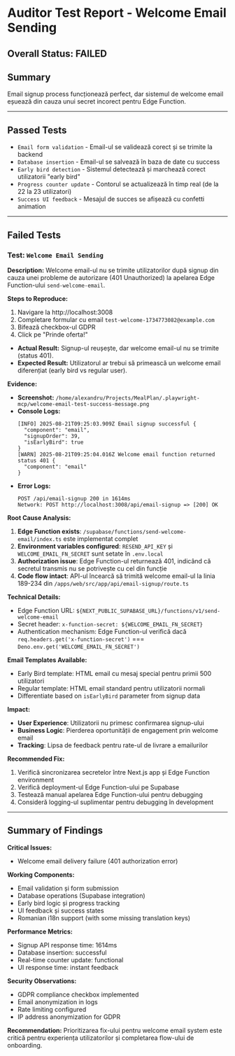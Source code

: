 # Auditor Test Report - Welcome Email Sending

## Overall Status: FAILED

## Summary
Email signup process funcționează perfect, dar sistemul de welcome email eșuează din cauza unui secret incorect pentru Edge Function.

---

## Passed Tests
- `Email form validation` - Email-ul se validează corect și se trimite la backend
- `Database insertion` - Email-ul se salvează în baza de date cu success
- `Early bird detection` - Sistemul detectează și marchează corect utilizatorii "early bird"
- `Progress counter update` - Contorul se actualizează în timp real (de la 22 la 23 utilizatori)
- `Success UI feedback` - Mesajul de succes se afișează cu confetti animation

---

## Failed Tests

### Test: `Welcome Email Sending`

**Description:**
Welcome email-ul nu se trimite utilizatorilor după signup din cauza unei probleme de autorizare (401 Unauthorized) la apelarea Edge Function-ului `send-welcome-email`.

**Steps to Reproduce:**
1. Navigare la http://localhost:3008
2. Completare formular cu email `test-welcome-1734773082@example.com`
3. Bifează checkbox-ul GDPR
4. Click pe "Prinde oferta!"
- **Actual Result:** Signup-ul reușește, dar welcome email-ul nu se trimite (status 401).
- **Expected Result:** Utilizatorul ar trebui să primească un welcome email diferențiat (early bird vs regular user).

**Evidence:**
- **Screenshot:** `/home/alexandru/Projects/MealPlan/.playwright-mcp/welcome-email-test-success-message.png`
- **Console Logs:**
  ```
  [INFO] 2025-08-21T09:25:03.909Z Email signup successful {
    "component": "email",
    "signupOrder": 39,
    "isEarlyBird": true
  }
  [WARN] 2025-08-21T09:25:04.016Z Welcome email function returned status 401 {
    "component": "email"
  }
  ```
- **Error Logs:**
  ```
  POST /api/email-signup 200 in 1614ms
  Network: POST http://localhost:3008/api/email-signup => [200] OK
  ```

**Root Cause Analysis:**
1. **Edge Function exists**: `/supabase/functions/send-welcome-email/index.ts` este implementat complet
2. **Environment variables configured**: `RESEND_API_KEY` și `WELCOME_EMAIL_FN_SECRET` sunt setate în `.env.local`
3. **Authorization issue**: Edge Function-ul returnează 401, indicând că secretul transmis nu se potrivește cu cel din funcție
4. **Code flow intact**: API-ul încearcă să trimită welcome email-ul la linia 189-234 din `/apps/web/src/app/api/email-signup/route.ts`

**Technical Details:**
- Edge Function URL: `${NEXT_PUBLIC_SUPABASE_URL}/functions/v1/send-welcome-email`
- Secret header: `x-function-secret: ${WELCOME_EMAIL_FN_SECRET}`
- Authentication mechanism: Edge Function-ul verifică dacă `req.headers.get('x-function-secret')` === `Deno.env.get('WELCOME_EMAIL_FN_SECRET')`

**Email Templates Available:**
- Early Bird template: HTML email cu mesaj special pentru primii 500 utilizatori
- Regular template: HTML email standard pentru utilizatorii normali
- Differentiate based on `isEarlyBird` parameter from signup data

**Impact:**
- **User Experience**: Utilizatorii nu primesc confirmarea signup-ului
- **Business Logic**: Pierderea oportunității de engagement prin welcome email
- **Tracking**: Lipsa de feedback pentru rate-ul de livrare a emailurilor

**Recommended Fix:**
1. Verifică sincronizarea secretelor între Next.js app și Edge Function environment
2. Verifică deployment-ul Edge Function-ului pe Supabase
3. Testează manual apelarea Edge Function-ului pentru debugging
4. Consideră logging-ul suplimentar pentru debugging în development

---

## Summary of Findings

**Critical Issues:**
- Welcome email delivery failure (401 authorization error)

**Working Components:**
- Email validation și form submission
- Database operations (Supabase integration)  
- Early bird logic și progress tracking
- UI feedback și success states
- Romanian i18n support (with some missing translation keys)

**Performance Metrics:**
- Signup API response time: 1614ms
- Database insertion: successful
- Real-time counter update: functional
- UI response time: instant feedback

**Security Observations:**
- GDPR compliance checkbox implemented
- Email anonymization in logs
- Rate limiting configured
- IP address anonymization for GDPR

**Recommendation:**
Prioritizarea fix-ului pentru welcome email system este critică pentru experiența utilizatorilor și completarea flow-ului de onboarding.